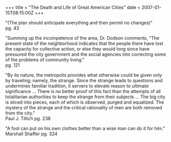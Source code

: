 +++
title = "The Death and Life of Great American Cities"
date = 2007-01-15T08:15:00Z
+++

"(The plan should anticipate everything and then permit no changes)"  
pg. 43


"Summing up the incompetence of the area, Dr. Dodson comments, "The present state of the neighborhood indicates that the people there have lost the capacity for collective action, or else they would long since have pressured the city government and the social agencies into correcting some of the problems of community living."  
pg. 121


"By its nature, the metropolis provides what otherwise could be given only by traveling; namely, the strange. Since the strange leads to questions and undermines familiar tradition, it servers to elevate reason to ultimate significance ... There is no better proof of this fact than the attempts of all totalitarian authorities to keep the strange from their subjects ... The big city is sliced into pieces, each of which is observed, purged and equalized. The mystery of the strange and the critical rationality of men are both removed from the city."  
Paul J. Tillich pg. 238


"A fool can put on his own clothes better than a wise man can do it for him."  
Marshall Shaffer pg. 324
